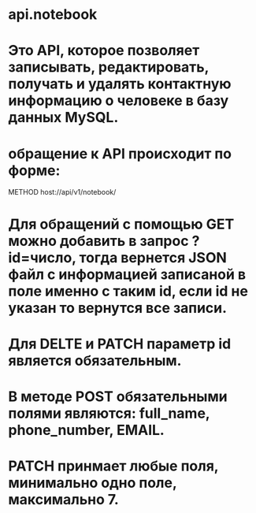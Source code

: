 # api.notebook
# Это API, которое позволяет записывать, редактировать, получать и удалять контактную информацию о человеке в базу данных MySQL.
# обращение к API происходит по форме: 
METHOD host://api/v1/notebook/
# Для обращений с помощью GET можно добавить в запрос ?id=число, тогда вернется JSON файл с информацией записаной в поле именно с таким id, если id не указан то вернутся все записи.
# Для DELTE и PATCH параметр id является обязательным.
# В методе POST обязательными полями являются: full_name, phone_number, EMAIL.
# PATCH принмает любые поля, минимально одно поле, максимально 7.
